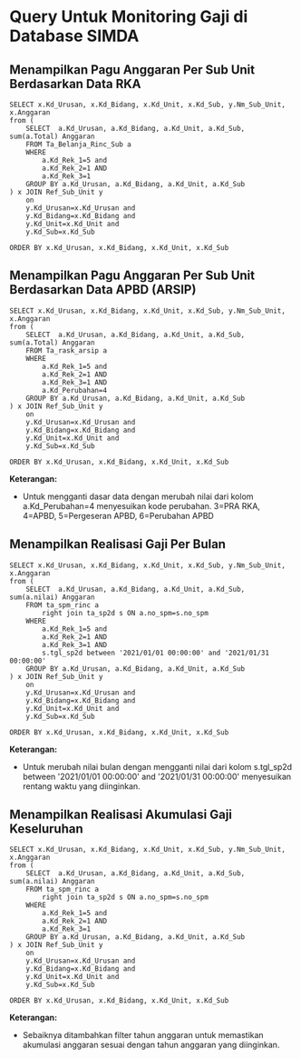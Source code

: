 # Query Untuk Monitoring Gaji di Database SIMDA

## Menampilkan Pagu Anggaran Per Sub Unit Berdasarkan Data RKA

```
SELECT x.Kd_Urusan, x.Kd_Bidang, x.Kd_Unit, x.Kd_Sub, y.Nm_Sub_Unit, x.Anggaran
from (
	SELECT  a.Kd_Urusan, a.Kd_Bidang, a.Kd_Unit, a.Kd_Sub, sum(a.Total) Anggaran
	FROM Ta_Belanja_Rinc_Sub a
	WHERE
		a.Kd_Rek_1=5 and 
		a.Kd_Rek_2=1 AND
		a.Kd_Rek_3=1 
	GROUP BY a.Kd_Urusan, a.Kd_Bidang, a.Kd_Unit, a.Kd_Sub
) x JOIN Ref_Sub_Unit y
	on
	y.Kd_Urusan=x.Kd_Urusan and 
	y.Kd_Bidang=x.Kd_Bidang and 
	y.Kd_Unit=x.Kd_Unit and 
	y.Kd_Sub=x.Kd_Sub

ORDER BY x.Kd_Urusan, x.Kd_Bidang, x.Kd_Unit, x.Kd_Sub
```

## Menampilkan Pagu Anggaran Per Sub Unit Berdasarkan Data APBD (ARSIP)

```
SELECT x.Kd_Urusan, x.Kd_Bidang, x.Kd_Unit, x.Kd_Sub, y.Nm_Sub_Unit, x.Anggaran
from (
	SELECT  a.Kd_Urusan, a.Kd_Bidang, a.Kd_Unit, a.Kd_Sub, sum(a.Total) Anggaran
	FROM Ta_rask_arsip a
	WHERE
		a.Kd_Rek_1=5 and 
		a.Kd_Rek_2=1 AND
		a.Kd_Rek_3=1 AND
	    a.Kd_Perubahan=4
	GROUP BY a.Kd_Urusan, a.Kd_Bidang, a.Kd_Unit, a.Kd_Sub
) x JOIN Ref_Sub_Unit y
	on
	y.Kd_Urusan=x.Kd_Urusan and 
	y.Kd_Bidang=x.Kd_Bidang and 
	y.Kd_Unit=x.Kd_Unit and 
	y.Kd_Sub=x.Kd_Sub

ORDER BY x.Kd_Urusan, x.Kd_Bidang, x.Kd_Unit, x.Kd_Sub
```
**Keterangan:**
- Untuk mengganti dasar data dengan merubah nilai dari kolom a.Kd_Perubahan=4 menyesuikan kode perubahan. 3=PRA RKA, 4=APBD, 5=Pergeseran APBD, 6=Perubahan APBD

## Menampilkan Realisasi Gaji Per Bulan

```
SELECT x.Kd_Urusan, x.Kd_Bidang, x.Kd_Unit, x.Kd_Sub, y.Nm_Sub_Unit, x.Anggaran
from (
	SELECT  a.Kd_Urusan, a.Kd_Bidang, a.Kd_Unit, a.Kd_Sub, sum(a.nilai) Anggaran
	FROM ta_spm_rinc a
		right join ta_sp2d s ON a.no_spm=s.no_spm
	WHERE
		a.Kd_Rek_1=5 and 
		a.Kd_Rek_2=1 AND
		a.Kd_Rek_3=1 AND
		s.tgl_sp2d between '2021/01/01 00:00:00' and '2021/01/31 00:00:00'
	GROUP BY a.Kd_Urusan, a.Kd_Bidang, a.Kd_Unit, a.Kd_Sub
) x JOIN Ref_Sub_Unit y
	on
	y.Kd_Urusan=x.Kd_Urusan and 
	y.Kd_Bidang=x.Kd_Bidang and 
	y.Kd_Unit=x.Kd_Unit and 
	y.Kd_Sub=x.Kd_Sub

ORDER BY x.Kd_Urusan, x.Kd_Bidang, x.Kd_Unit, x.Kd_Sub
```
**Keterangan:**
- Untuk merubah nilai bulan dengan mengganti nilai dari kolom s.tgl_sp2d between '2021/01/01 00:00:00' and '2021/01/31 00:00:00' menyesuikan rentang waktu yang diinginkan.

## Menampilkan Realisasi Akumulasi Gaji Keseluruhan

```
SELECT x.Kd_Urusan, x.Kd_Bidang, x.Kd_Unit, x.Kd_Sub, y.Nm_Sub_Unit, x.Anggaran
from (
	SELECT  a.Kd_Urusan, a.Kd_Bidang, a.Kd_Unit, a.Kd_Sub, sum(a.nilai) Anggaran
	FROM ta_spm_rinc a
		right join ta_sp2d s ON a.no_spm=s.no_spm
	WHERE
		a.Kd_Rek_1=5 and 
		a.Kd_Rek_2=1 AND
		a.Kd_Rek_3=1
	GROUP BY a.Kd_Urusan, a.Kd_Bidang, a.Kd_Unit, a.Kd_Sub
) x JOIN Ref_Sub_Unit y
	on
	y.Kd_Urusan=x.Kd_Urusan and 
	y.Kd_Bidang=x.Kd_Bidang and 
	y.Kd_Unit=x.Kd_Unit and 
	y.Kd_Sub=x.Kd_Sub

ORDER BY x.Kd_Urusan, x.Kd_Bidang, x.Kd_Unit, x.Kd_Sub
```
**Keterangan:**
- Sebaiknya ditambahkan filter tahun anggaran untuk memastikan akumulasi anggaran sesuai dengan tahun anggaran yang diinginkan.
